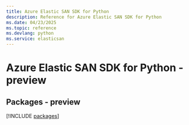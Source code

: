 ```yaml
---
title: Azure Elastic SAN SDK for Python
description: Reference for Azure Elastic SAN SDK for Python
ms.date: 04/23/2025
ms.topic: reference
ms.devlang: python
ms.service: elasticsan
---
```

# Azure Elastic SAN SDK for Python - preview
## Packages - preview
[!INCLUDE [packages](elastic-san-index.md)]